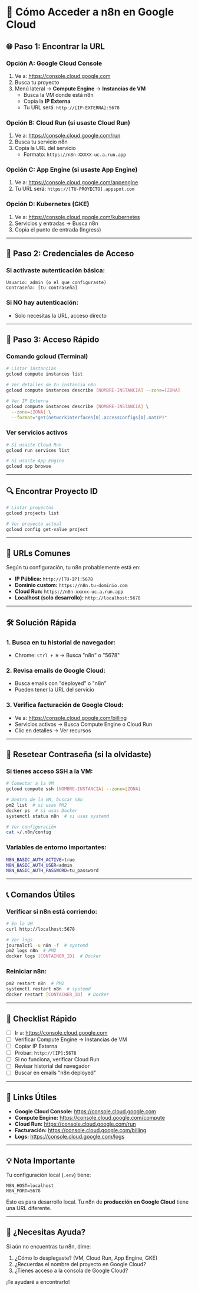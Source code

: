 # 🔐 Cómo Acceder a n8n en Google Cloud

## 🌐 Paso 1: Encontrar la URL

### Opción A: Google Cloud Console
1. Ve a: https://console.cloud.google.com
2. Busca tu proyecto
3. Menú lateral → **Compute Engine** → **Instancias de VM**
   - Busca la VM donde está n8n
   - Copia la **IP Externa**
   - Tu URL será: `http://[IP-EXTERNA]:5678`

### Opción B: Cloud Run (si usaste Cloud Run)
1. Ve a: https://console.cloud.google.com/run
2. Busca tu servicio n8n
3. Copia la URL del servicio
   - Formato: `https://n8n-XXXXX-uc.a.run.app`

### Opción C: App Engine (si usaste App Engine)
1. Ve a: https://console.cloud.google.com/appengine
2. Tu URL será: `https://[TU-PROYECTO].appspot.com`

### Opción D: Kubernetes (GKE)
1. Ve a: https://console.cloud.google.com/kubernetes
2. Servicios y entradas → Busca n8n
3. Copia el punto de entrada (Ingress)

---

## 🔑 Paso 2: Credenciales de Acceso

### Si activaste autenticación básica:
```
Usuario: admin (o el que configuraste)
Contraseña: [tu contraseña]
```

### Si NO hay autenticación:
- Solo necesitas la URL, acceso directo

---

## 🚀 Paso 3: Acceso Rápido

### Comando gcloud (Terminal)
```bash
# Listar instancias
gcloud compute instances list

# Ver detalles de tu instancia n8n
gcloud compute instances describe [NOMBRE-INSTANCIA] --zone=[ZONA]

# Ver IP Externa
gcloud compute instances describe [NOMBRE-INSTANCIA] \
  --zone=[ZONA] \
  --format="get(networkInterfaces[0].accessConfigs[0].natIP)"
```

### Ver servicios activos
```bash
# Si usaste Cloud Run
gcloud run services list

# Si usaste App Engine
gcloud app browse
```

---

## 🔍 Encontrar Proyecto ID

```bash
# Listar proyectos
gcloud projects list

# Ver proyecto actual
gcloud config get-value project
```

---

## 📝 URLs Comunes

Según tu configuración, tu n8n probablemente está en:

- **IP Pública:** `http://[TU-IP]:5678`
- **Dominio custom:** `https://n8n.tu-dominio.com`
- **Cloud Run:** `https://n8n-xxxxx-uc.a.run.app`
- **Localhost (solo desarrollo):** `http://localhost:5678`

---

## 🛠️ Solución Rápida

### 1. Busca en tu historial de navegador:
- Chrome: `Ctrl + H` → Busca "n8n" o "5678"

### 2. Revisa emails de Google Cloud:
- Busca emails con "deployed" o "n8n"
- Pueden tener la URL del servicio

### 3. Verifica facturación de Google Cloud:
- Ve a: https://console.cloud.google.com/billing
- Servicios activos → Busca Compute Engine o Cloud Run
- Clic en detalles → Ver recursos

---

## 🔐 Resetear Contraseña (si la olvidaste)

### Si tienes acceso SSH a la VM:
```bash
# Conectar a la VM
gcloud compute ssh [NOMBRE-INSTANCIA] --zone=[ZONA]

# Dentro de la VM, buscar n8n
pm2 list  # si usas PM2
docker ps  # si usas Docker
systemctl status n8n  # si usas systemd

# Ver configuración
cat ~/.n8n/config
```

### Variables de entorno importantes:
```bash
N8N_BASIC_AUTH_ACTIVE=true
N8N_BASIC_AUTH_USER=admin
N8N_BASIC_AUTH_PASSWORD=tu_password
```

---

## 📞 Comandos Útiles

### Verificar si n8n está corriendo:
```bash
# En la VM
curl http://localhost:5678

# Ver logs
journalctl -u n8n -f  # systemd
pm2 logs n8n  # PM2
docker logs [CONTAINER_ID]  # Docker
```

### Reiniciar n8n:
```bash
pm2 restart n8n  # PM2
systemctl restart n8n  # systemd
docker restart [CONTAINER_ID]  # Docker
```

---

## 🎯 Checklist Rápido

- [ ] Ir a: https://console.cloud.google.com
- [ ] Verificar Compute Engine → Instancias de VM
- [ ] Copiar IP Externa
- [ ] Probar: `http://[IP]:5678`
- [ ] Si no funciona, verificar Cloud Run
- [ ] Revisar historial del navegador
- [ ] Buscar en emails "n8n deployed"

---

## 🔗 Links Útiles

- **Google Cloud Console:** https://console.cloud.google.com
- **Compute Engine:** https://console.cloud.google.com/compute
- **Cloud Run:** https://console.cloud.google.com/run
- **Facturación:** https://console.cloud.google.com/billing
- **Logs:** https://console.cloud.google.com/logs

---

## 💡 Nota Importante

Tu configuración local (`.env`) tiene:
```
N8N_HOST=localhost
N8N_PORT=5678
```

Esto es para desarrollo local. Tu n8n de **producción en Google Cloud** tiene una URL diferente.

---

## 🚀 ¿Necesitas Ayuda?

Si aún no encuentras tu n8n, dime:
1. ¿Cómo lo desplegaste? (VM, Cloud Run, App Engine, GKE)
2. ¿Recuerdas el nombre del proyecto en Google Cloud?
3. ¿Tienes acceso a la consola de Google Cloud?

¡Te ayudaré a encontrarlo!

